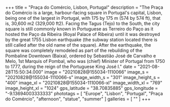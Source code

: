 +++
title = "Praça do Comércio, Lisbon, Portugal"
description = "The Praça do Comércio is a large, harbour-facing square in Portugal's capital, Lisbon, being one of the largest in Portugal, with 175 by 175 m (574 by 574 ft), that is, 30,600 m2 (329,000 ft2). Facing the Tagus (Tejo) to the South, the city square is still commonly known in Portuguese as Terreiro do Paço as it hosted the Paço da Ribeira (Royal Palace of Ribeira) until it was destroyed by the great 1755 Lisbon earthquake (the subway station located there is still called after the old name of the square). After the earthquake, the square was completely remodeled as part of the rebuilding of the Pombaline Downtown (Baixa), ordered by Sebastião José de Carvalho e Melo, 1st Marquis of Pombal, who was (chief) Minister of Portugal from 1750 to 1777, during the reign of the Portuguese King José I."
date = "2021-08-28T15:50:34.000"
image = "20210828@155034-1110066"
image_s = "20210828@155034-1110066-s"
image_width_s = "301"
image_height_s = "400"
image_xl = "20210828@155034-1110066-xl"
image_width_xl = "769"
image_height_xl = "1024"
gps_latitude = "38.70835885"
gps_longitude = "-9.13694003333333"
phototags = [ "Europe", "Lisbon", "Portugal", "Praça do Comércio", "afternoon", "statue", "summer" ]
galleries = [ "" ]
+++
